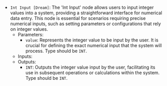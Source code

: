 - `Int Input [Dream]`: The 'Int Input' node allows users to input integer values into a system, providing a straightforward interface for numerical data entry. This node is essential for scenarios requiring precise numerical inputs, such as setting parameters or configurations that rely on integer values.
    - Parameters:
        - `value`: Represents the integer value to be input by the user. It is crucial for defining the exact numerical input that the system will process. Type should be `INT`.
    - Inputs:
    - Outputs:
        - `INT`: Outputs the integer value input by the user, facilitating its use in subsequent operations or calculations within the system. Type should be `INT`.
